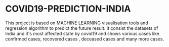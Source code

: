 # COVID19-PREDICTION-INDIA
This project is based on MACHINE LEARNING visualisation tools and regression algorithm to predict the future result. It consist the datasets of India and it's most affected state by covid19 and shows various cases like confirmed cases, recovered cases , deceased cases and many more cases.
